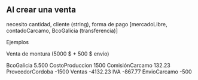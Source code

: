 ## Al crear una venta
necesito cantidad, cliente (string), forma de pago [mercadoLibre, contadoCarcamo, BcoGalicia (transferencia)]

Ejemplos 

Venta de montura (5000 $ + 500 $ envío)

BcoGalicia        5.500
CostoProduccion   1500
ComisiónCarcamo   132.23
ProveedorCordoba -1500
Ventas           -4132.23
IVA              -867.77
EnvioCarcamo     -500